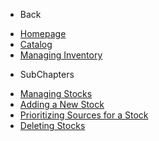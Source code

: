 - Back

* [Homepage](/)
* [Catalog](/adminhtml/UserGuide/Catalog/Index.md)
* [Managing Inventory](/adminhtml/UserGuide/Catalog/Managing_Inventory/Index.md)

- SubChapters

* [Managing Stocks](/adminhtml/UserGuide/Catalog/Managing_Inventory/Managing_Stocks/Index.md)
* [Adding a New Stock](/adminhtml/UserGuide/Catalog/Managing_Inventory/Managing_Stocks/01_Adding_a_New_Stock.md)
* [Prioritizing Sources for a Stock](/adminhtml/UserGuide/Catalog/Managing_Inventory/Managing_Stocks/02_Prioritizing_Sources.md)
* [Deleting Stocks](/adminhtml/UserGuide/Catalog/Managing_Inventory/Managing_Stocks/03_Deleting_Stocks.md)